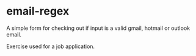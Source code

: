 # email-regex
A simple form for checking out if input is a valid gmail, hotmail or outlook email.

Exercise used for a job application.

